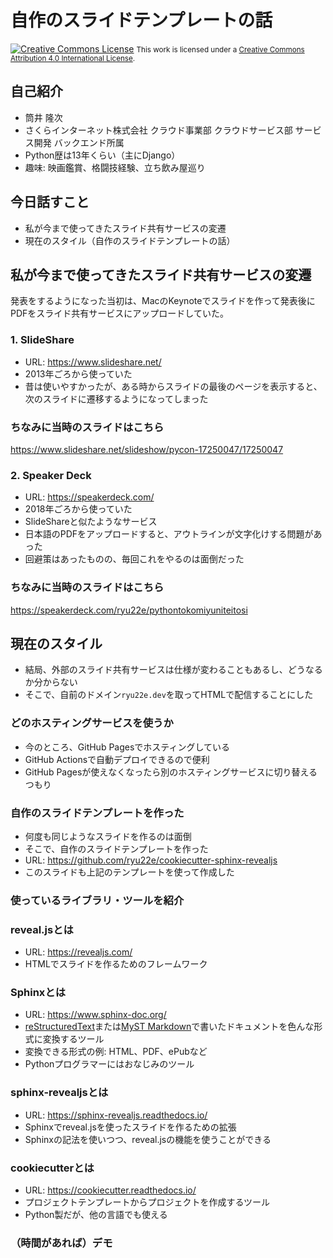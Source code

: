 # 自作のスライドテンプレートの話

<a rel="license" href="http://creativecommons.org/licenses/by/4.0/"><img alt="Creative Commons License" style="border-width:0" src="https://i.creativecommons.org/l/by/4.0/88x31.png" /></a>
<small>This work is licensed under a <a rel="license" href="http://creativecommons.org/licenses/by/4.0/">Creative Commons Attribution 4.0 International License</a>.</small>

## 自己紹介

* 筒井 隆次
* さくらインターネット株式会社 クラウド事業部 クラウドサービス部 サービス開発 バックエンド所属
* Python歴は13年くらい（主にDjango）
* 趣味: 映画鑑賞、格闘技経験、立ち飲み屋巡り

## 今日話すこと

* 私が今まで使ってきたスライド共有サービスの変遷
* 現在のスタイル（自作のスライドテンプレートの話）

## 私が今まで使ってきたスライド共有サービスの変遷

発表をするようになった当初は、MacのKeynoteでスライドを作って発表後にPDFをスライド共有サービスにアップロードしていた。

### 1. SlideShare

* URL: <https://www.slideshare.net/>
* 2013年ごろから使っていた
* 昔は使いやすかったが、ある時からスライドの最後のページを表示すると、次のスライドに遷移するようになってしまった

### ちなみに当時のスライドはこちら

<https://www.slideshare.net/slideshow/pycon-17250047/17250047>

### 2. Speaker Deck

* URL: <https://speakerdeck.com/>
* 2018年ごろから使っていた
* SlideShareと似たようなサービス
* 日本語のPDFをアップロードすると、アウトラインが文字化けする問題があった
* 回避策はあったものの、毎回これをやるのは面倒だった

### ちなみに当時のスライドはこちら

<https://speakerdeck.com/ryu22e/pythontokomiyuniteitosi>

## 現在のスタイル

* 結局、外部のスライド共有サービスは仕様が変わることもあるし、どうなるか分からない
* そこで、自前のドメイン`ryu22e.dev`を取ってHTMLで配信することにした

### どのホスティングサービスを使うか

* 今のところ、GitHub Pagesでホスティングしている
* GitHub Actionsで自動デプロイできるので便利
* GitHub Pagesが使えなくなったら別のホスティングサービスに切り替えるつもり

### 自作のスライドテンプレートを作った

* 何度も同じようなスライドを作るのは面倒
* そこで、自作のスライドテンプレートを作った
* URL: <https://github.com/ryu22e/cookiecutter-sphinx-revealjs>
* このスライドも上記のテンプレートを使って作成した

### 使っているライブラリ・ツールを紹介

### reveal.jsとは

* URL: <https://revealjs.com/>
* HTMLでスライドを作るためのフレームワーク

### Sphinxとは

* URL: <https://www.sphinx-doc.org/>
* [reStructuredText](https://www.sphinx-doc.org/ja/master/usage/restructuredtext/basics.html#rst-primer)または[MyST Markdown](https://www.sphinx-doc.org/ja/master/usage/markdown.html#markdown)で書いたドキュメントを色んな形式に変換するツール
* 変換できる形式の例: HTML、PDF、ePubなど
* Pythonプログラマーにはおなじみのツール

### sphinx-revealjsとは

* URL: <https://sphinx-revealjs.readthedocs.io/>
* Sphinxでreveal.jsを使ったスライドを作るための拡張
* Sphinxの記法を使いつつ、reveal.jsの機能を使うことができる

### cookiecutterとは

* URL: <https://cookiecutter.readthedocs.io/>
* プロジェクトテンプレートからプロジェクトを作成するツール
* Python製だが、他の言語でも使える

### （時間があれば）デモ
